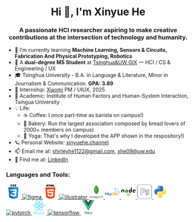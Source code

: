 <h1 align="center">Hi 👋, I'm Xinyue He</h1>
<h3 align="center">A passionate HCI researcher aspiring to make creative contributions at the intersection of technology and humanity.</h3>

- 🌱 I’m currently learning **Machine Learning, Sensors & Circuits, Fabrication And Physical Prototyping, Robotics**
- 🪪 A **dual-degree MS Student** at [Tsinghua&UW GIX](https://gix.tsinghua.edu.cn/en/) — HCI / CS & Engineering / UX  
- 🎓 Tsinghua University - B.A. in Language & Literature, Minor in Journalism & Communication. **GPA: 3.89**
- 🧸 Internship: [Xiaomi](https://www.mi.com/global/) PM / UIUX, 2025 
- 🧩 Academic: Institute of Human Factors and Human-System Interaction, Tsingua University
- 💡 Life:
  - ☕️ Coffee: I once part-time as barista on campus!)
  - 🍞 Bakery: Run the largest association composed by bread lovers of 2000+ members on campus)
  - 🧘 Yoga: That's why I developed the APP shown in the respository!)
- 🪐 Personal Website: [xinyuehe.channel](https://xinyuehe.channel/)
- 📫 Email me at: [shirleyhe1122@gmail.com](mailto:shirleyhe1122@gmail.com),  [xhe09@uw.edu](mailto:xhe09@uw.edu)
- 🐾 Find me at: [LinkedIn](https://www.linkedin.com/in/xinyuehe1122)


<p align="left">
</p>

<h3 align="left">Languages and Tools:</h3>
<p align="left"> <a href="https://www.w3schools.com/css/" target="_blank" rel="noreferrer"> <img src="https://raw.githubusercontent.com/devicons/devicon/master/icons/css3/css3-original-wordmark.svg" alt="css3" width="40" height="40"/> </a> <a href="https://www.figma.com/" target="_blank" rel="noreferrer"> <img src="https://www.vectorlogo.zone/logos/figma/figma-icon.svg" alt="figma" width="40" height="40"/> </a> <a href="https://www.w3.org/html/" target="_blank" rel="noreferrer"> <img src="https://raw.githubusercontent.com/devicons/devicon/master/icons/html5/html5-original-wordmark.svg" alt="html5" width="40" height="40"/> </a> <a href="https://www.adobe.com/in/products/illustrator.html" target="_blank" rel="noreferrer"> <img src="https://www.vectorlogo.zone/logos/adobe_illustrator/adobe_illustrator-icon.svg" alt="illustrator" width="40" height="40"/> </a> <a href="https://www.mongodb.com/" target="_blank" rel="noreferrer"> <img src="https://raw.githubusercontent.com/devicons/devicon/master/icons/mongodb/mongodb-original-wordmark.svg" alt="mongodb" width="40" height="40"/> </a> <a href="https://www.mysql.com/" target="_blank" rel="noreferrer"> <img src="https://raw.githubusercontent.com/devicons/devicon/master/icons/mysql/mysql-original-wordmark.svg" alt="mysql" width="40" height="40"/> </a> <a href="https://nodejs.org" target="_blank" rel="noreferrer"> <img src="https://raw.githubusercontent.com/devicons/devicon/master/icons/nodejs/nodejs-original-wordmark.svg" alt="nodejs" width="40" height="40"/> </a> <a href="https://www.photoshop.com/en" target="_blank" rel="noreferrer"> <img src="https://raw.githubusercontent.com/devicons/devicon/master/icons/photoshop/photoshop-line.svg" alt="photoshop" width="40" height="40"/> </a> <a href="https://www.python.org" target="_blank" rel="noreferrer"> <img src="https://raw.githubusercontent.com/devicons/devicon/master/icons/python/python-original.svg" alt="python" width="40" height="40"/> </a> <a href="https://pytorch.org/" target="_blank" rel="noreferrer"> <img src="https://www.vectorlogo.zone/logos/pytorch/pytorch-icon.svg" alt="pytorch" width="40" height="40"/> </a> <a href="https://reactjs.org/" target="_blank" rel="noreferrer"> <img src="https://raw.githubusercontent.com/devicons/devicon/master/icons/react/react-original-wordmark.svg" alt="react" width="40" height="40"/> </a> <a href="https://www.tensorflow.org" target="_blank" rel="noreferrer"> <img src="https://www.vectorlogo.zone/logos/tensorflow/tensorflow-icon.svg" alt="tensorflow" width="40" height="40"/> </a> <a href="https://vuejs.org/" target="_blank" rel="noreferrer"> <img src="https://raw.githubusercontent.com/devicons/devicon/master/icons/vuejs/vuejs-original-wordmark.svg" alt="vuejs" width="40" height="40"/> </a> </p>

